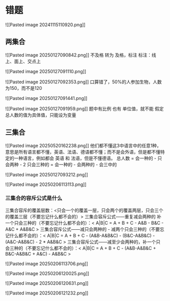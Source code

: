 # 错题



![[Pasted image 20241115110920.png]]

## 两集合

![[Pasted image 20250127090842.png]]
不及格 转为 及格，标注
标注：线上、面上、交点上

![[Pasted image 20250127091110.png]]

![[Pasted image 20250127092353.png]]
口算错了，50%的人参加生物，人数为150，而不是120

![[Pasted image 20250127091441.png]]

![[Pasted image 20250127091959.png]]
题中有比例 也有 单位值，就不能 假定 总人数的值为具体值，只能设为变量

## 三集合

![[Pasted image 20250520162238.png]]
他们都不懂这3中语言中的任意1种，意思是所有语言都不懂，英语、法语、德语都不懂；而不是会外语，但是都不懂特定的一种语言，例如都会 英语 和 法语，但是不懂德语。
总人数 = 会一种的 - 只会两种 - 2 只会三种的 = 会一种的 - 会两种的 - 会三中的

![[Pasted image 20250127093212.png]]

![[Pasted image 20250206113113.png]]
### 三集合的容斥公式是什么
三集合容斥的覆盖层数：<只会一个的覆盖一层，只会两个的覆盖两层，只会三个的覆盖三层（不要忘记什么都不会的）>
三集合容斥公式——重复减会两种的 补 一个只会三种的（不要忘记什么都不会的）：< A|B|C = A + B + C - A&B - B&C - A&C + A&B&C >
三集合容斥公式——减只会两种的 - 减两个只会三种的（不要忘记什么都不会的）：< A|B|C = A + B + C - (A&B-A&B&C) - (B&C-A&B&C) - (A&C-A&B&C) - 2 * A&B&C >
三集合容斥公式——减至少会两种的，补一个只会三种的（不要忘记什么都不会的）：< A|B|C = A + B + C - (A&B-A&B&C + B&C-A&B&C + A&C) - A&B&C >

![[Pasted image 20250206113706.png]]

![[Pasted image 20250206120025.png]]

![[Pasted image 20250206120631.png]]

![[Pasted image 20250206121232.png]]